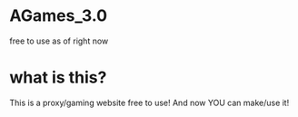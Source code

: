 
# AGames_3.0
free to use as of right now

# what is this?
This is a proxy/gaming website free to use! And now YOU can make/use it!
 
